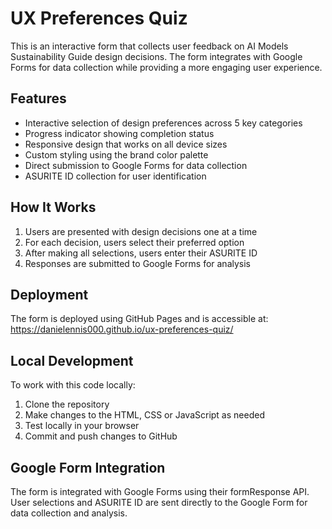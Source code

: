 # UX Preferences Quiz

This is an interactive form that collects user feedback on AI Models Sustainability Guide design decisions. The form integrates with Google Forms for data collection while providing a more engaging user experience.

## Features

- Interactive selection of design preferences across 5 key categories
- Progress indicator showing completion status
- Responsive design that works on all device sizes
- Custom styling using the brand color palette
- Direct submission to Google Forms for data collection
- ASURITE ID collection for user identification

## How It Works

1. Users are presented with design decisions one at a time
2. For each decision, users select their preferred option
3. After making all selections, users enter their ASURITE ID
4. Responses are submitted to Google Forms for analysis

## Deployment

The form is deployed using GitHub Pages and is accessible at: https://danielennis000.github.io/ux-preferences-quiz/

## Local Development

To work with this code locally:

1. Clone the repository
2. Make changes to the HTML, CSS or JavaScript as needed
3. Test locally in your browser
4. Commit and push changes to GitHub

## Google Form Integration

The form is integrated with Google Forms using their formResponse API. User selections and ASURITE ID are sent directly to the Google Form for data collection and analysis.
